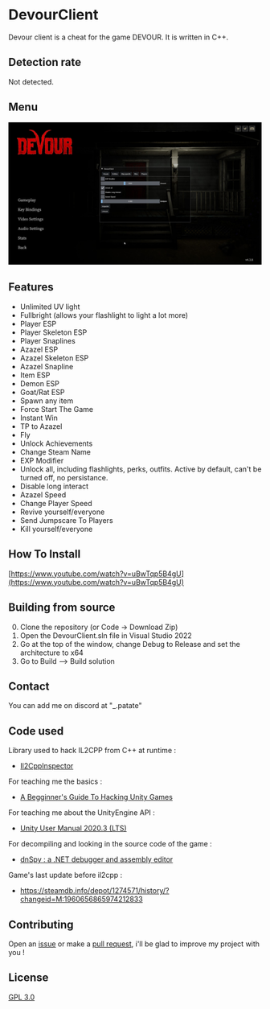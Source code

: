 # DevourClient

Devour client is a cheat for the game DEVOUR. It is written in C++.

## Detection rate

Not detected.

## Menu
![menu screenshot](screenshots/menu_screenshot.jpg)

## Features

* Unlimited UV light
* Fullbright (allows your flashlight to light a lot more)
* Player ESP
* Player Skeleton ESP
* Player Snaplines
* Azazel ESP
* Azazel Skeleton ESP
* Azazel Snapline
* Item ESP
* Demon ESP
* Goat/Rat ESP
* Spawn any item
* Force Start The Game
* Instant Win
* TP to Azazel
* Fly
* Unlock Achievements
* Change Steam Name
* EXP Modifier
* Unlock all, including flashlights, perks, outfits. Active by default, can't be turned off, no persistance.
* Disable long interact
* Azazel Speed
* Change Player Speed
* Revive yourself/everyone
* Send Jumpscare To Players
* Kill yourself/everyone

## How To Install

[https://www.youtube.com/watch?v=uBwTqp5B4gU](https://www.youtube.com/watch?v=uBwTqp5B4gU)

## Building from source

0. Clone the repository (or Code -> Download Zip)
1. Open the DevourClient.sln file in Visual Studio 2022
2. Go at the top of the window, change Debug to Release and set the architecture to x64
3. Go to Build --> Build solution

## Contact

You can add me on discord at "_.patate"

## Code used

Library used to hack IL2CPP from C++ at runtime :
* [Il2CppInspector](https://github.com/djkaty/Il2CppInspector)

For teaching me the basics :
* [A Begginner's Guide To Hacking Unity Games](https://www.unknowncheats.me/wiki/A_Beginner%27s_Guide_To_Hacking_Unity_Games)

For teaching me about the UnityEngine API :
* [Unity User Manual 2020.3 (LTS)](https://docs.unity3d.com/Manual/index.html)

For decompiling and looking in the source code of the game :
* [dnSpy : a .NET debugger and assembly editor](https://github.com/dnSpy/dnSpy)

Game's last update before il2cpp :
* https://steamdb.info/depot/1274571/history/?changeid=M:1960656865974212833

## Contributing

Open an [issue](https://github.com/ALittlePatate/DevourClient/issues/new) or make a [pull request](https://github.com/ALittlePatate/DevourClient/pulls), i'll be glad to improve my project with you !

## License

[GPL 3.0](https://www.gnu.org/licenses/gpl-3.0.md)

